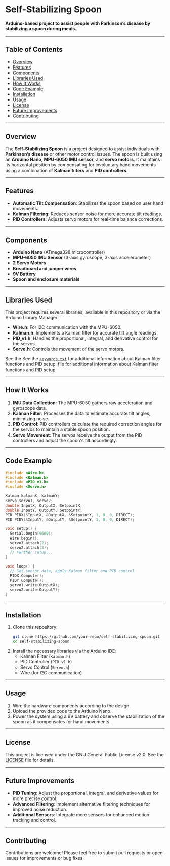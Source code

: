 
# Self-Stabilizing Spoon

**Arduino-based project to assist people with Parkinson’s disease by stabilizing a spoon during meals.**

---

## Table of Contents

- [Overview](#overview)
- [Features](#features)
- [Components](#components)
- [Libraries Used](#libraries-used)
- [How It Works](#how-it-works)
- [Code Example](#code-example)
- [Installation](#installation)
- [Usage](#usage)
- [License](#license)
- [Future Improvements](#future-improvements)
- [Contributing](#contributing)

---

## Overview

The **Self-Stabilizing Spoon** is a project designed to assist individuals with **Parkinson’s disease** or other motor control issues. The spoon is built using an **Arduino Nano**, **MPU-6050 IMU sensor**, and **servo motors**. It maintains its horizontal position by compensating for involuntary hand movements using a combination of **Kalman filters** and **PID controllers**.

---

## Features

- **Automatic Tilt Compensation**: Stabilizes the spoon based on user hand movements.
- **Kalman Filtering**: Reduces sensor noise for more accurate tilt readings.
- **PID Controllers**: Adjusts servo motors for real-time balance corrections.

---

## Components

- **Arduino Nano** (ATmega328 microcontroller)
- **MPU-6050 IMU Sensor** (3-axis gyroscope, 3-axis accelerometer)
- **2 Servo Motors**
- **Breadboard and jumper wires**
- **9V Battery**
- **Spoon and enclosure materials**

---

## Libraries Used

This project requires several libraries, available in this repository or via the Arduino Library Manager:

- **Wire.h**: For I2C communication with the MPU-6050.
- **Kalman.h**: Implements a Kalman filter for accurate tilt angle readings.
- **PID_v1.h**: Handles the proportional, integral, and derivative control for the servos.
- **Servo.h**: Controls the movement of the servo motors.

See the See the [`keywords.txt`](https://github.com/stvnjnk/self-stabilising-spoon/blob/main/Libraries/KalmanFilter-master/keywords.txt) for additional information about Kalman filter functions and PID setup. file for additional information about Kalman filter functions and PID setup.

---

## How It Works

1. **IMU Data Collection**: The MPU-6050 gathers raw acceleration and gyroscope data.
2. **Kalman Filter**: Processes the data to estimate accurate tilt angles, minimizing noise.
3. **PID Control**: PID controllers calculate the required correction angles for the servos to maintain a stable spoon position.
4. **Servo Movement**: The servos receive the output from the PID controllers and adjust the spoon's tilt accordingly.

---

## Code Example

```cpp
#include <Wire.h>
#include <Kalman.h>
#include <PID_v1.h>
#include <Servo.h>

Kalman kalmanX, kalmanY;
Servo servo1, servo2;
double InputX, OutputX, SetpointX;
double InputY, OutputY, SetpointY;
PID PIDX(&InputX, &OutputX, &SetpointX, 1, 0, 0, DIRECT);
PID PIDY(&InputY, &OutputY, &SetpointY, 1, 0, 0, DIRECT);

void setup() {
  Serial.begin(9600);
  Wire.begin();
  servo1.attach(2);
  servo2.attach(3);
  // Further setup...
}

void loop() {
  // Get sensor data, apply Kalman filter and PID control
  PIDX.Compute();
  PIDY.Compute();
  servo1.write(OutputX);
  servo2.write(OutputY);
}
```

---

## Installation

1. Clone this repository:
   ```bash
   git clone https://github.com/your-repo/self-stabilizing-spoon.git
   cd self-stabilizing-spoon
   ```
2. Install the necessary libraries via the Arduino IDE:
   - Kalman Filter (`Kalman.h`)
   - PID Controller (`PID_v1.h`)
   - Servo Control (`Servo.h`)
   - Wire (for I2C communication)

---

## Usage

1. Wire the hardware components according to the design.
2. Upload the provided code to the Arduino Nano.
3. Power the system using a 9V battery and observe the stabilization of the spoon as it compensates for hand movements.

---

## License

This project is licensed under the GNU General Public License v2.0. See the [LICENSE](./gpl2.txt) file for details.

---

## Future Improvements

- **PID Tuning**: Adjust the proportional, integral, and derivative values for more precise control.
- **Advanced Filtering**: Implement alternative filtering techniques for improved noise reduction.
- **Additional Sensors**: Integrate more sensors for enhanced motion tracking and control.

---

## Contributing

Contributions are welcome! Please feel free to submit pull requests or open issues for improvements or bug fixes.

